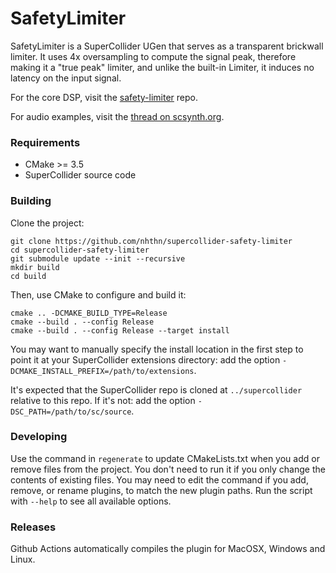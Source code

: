 # SafetyLimiter

SafetyLimiter is a SuperCollider UGen that serves as a transparent brickwall limiter. It uses 4x oversampling to compute the signal peak, therefore making it a "true peak" limiter, and unlike the built-in Limiter, it induces no latency on the input signal.

For the core DSP, visit the [safety-limiter](https://github.com/nhthn/safety-limiter) repo.

For audio examples, visit the [thread on scsynth.org](https://scsynth.org/t/safetylimiter-true-peak-limiter/4639).

### Requirements

- CMake >= 3.5
- SuperCollider source code

### Building

Clone the project:

    git clone https://github.com/nhthn/supercollider-safety-limiter
    cd supercollider-safety-limiter
    git submodule update --init --recursive
    mkdir build
    cd build

Then, use CMake to configure and build it:

    cmake .. -DCMAKE_BUILD_TYPE=Release
    cmake --build . --config Release
    cmake --build . --config Release --target install

You may want to manually specify the install location in the first step to point it at your
SuperCollider extensions directory: add the option `-DCMAKE_INSTALL_PREFIX=/path/to/extensions`.

It's expected that the SuperCollider repo is cloned at `../supercollider` relative to this repo. If
it's not: add the option `-DSC_PATH=/path/to/sc/source`.

### Developing

Use the command in `regenerate` to update CMakeLists.txt when you add or remove files from the
project. You don't need to run it if you only change the contents of existing files. You may need to
edit the command if you add, remove, or rename plugins, to match the new plugin paths. Run the
script with `--help` to see all available options.

### Releases

Github Actions automatically compiles the plugin for MacOSX, Windows and Linux.
